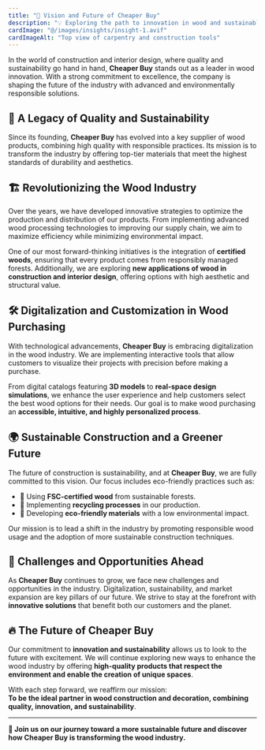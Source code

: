 ```yaml
---
title: "🌟 Vision and Future of Cheaper Buy"
description: "💡 Exploring the path to innovation in wood and sustainable construction."
cardImage: "@/images/insights/insight-1.avif"
cardImageAlt: "Top view of carpentry and construction tools"
---
```


In the world of construction and interior design, where quality and sustainability go hand in hand, **Cheaper Buy** stands out as a leader in wood innovation. With a strong commitment to excellence, the company is shaping the future of the industry with advanced and environmentally responsible solutions.

## 🌱 A Legacy of Quality and Sustainability

Since its founding, **Cheaper Buy** has evolved into a key supplier of wood products, combining high quality with responsible practices. Its mission is to transform the industry by offering top-tier materials that meet the highest standards of durability and aesthetics.

## 🏗️ Revolutionizing the Wood Industry

Over the years, we have developed innovative strategies to optimize the production and distribution of our products. From implementing advanced wood processing technologies to improving our supply chain, we aim to maximize efficiency while minimizing environmental impact.

One of our most forward-thinking initiatives is the integration of **certified woods**, ensuring that every product comes from responsibly managed forests. Additionally, we are exploring **new applications of wood in construction and interior design**, offering options with high aesthetic and structural value.

## 🛠️ Digitalization and Customization in Wood Purchasing

With technological advancements, **Cheaper Buy** is embracing digitalization in the wood industry. We are implementing interactive tools that allow customers to visualize their projects with precision before making a purchase.

From digital catalogs featuring **3D models** to **real-space design simulations**, we enhance the user experience and help customers select the best wood options for their needs. Our goal is to make wood purchasing an **accessible, intuitive, and highly personalized process**.

## 🌍 Sustainable Construction and a Greener Future

The future of construction is sustainability, and at **Cheaper Buy**, we are fully committed to this vision. Our focus includes eco-friendly practices such as:

- 🌿 Using **FSC-certified wood** from sustainable forests.  
- 🔄 Implementing **recycling processes** in our production.  
- 🏡 Developing **eco-friendly materials** with a low environmental impact.  

Our mission is to lead a shift in the industry by promoting responsible wood usage and the adoption of more sustainable construction techniques.

## 🚀 Challenges and Opportunities Ahead

As **Cheaper Buy** continues to grow, we face new challenges and opportunities in the industry. Digitalization, sustainability, and market expansion are key pillars of our future. We strive to stay at the forefront with **innovative solutions** that benefit both our customers and the planet.

## 🔥 The Future of Cheaper Buy

Our commitment to **innovation and sustainability** allows us to look to the future with excitement. We will continue exploring new ways to enhance the wood industry by offering **high-quality products that respect the environment and enable the creation of unique spaces**.

With each step forward, we reaffirm our mission:  
**To be the ideal partner in wood construction and decoration, combining quality, innovation, and sustainability**.

---

**🌟 Join us on our journey toward a more sustainable future and discover how Cheaper Buy is transforming the wood industry.**  
